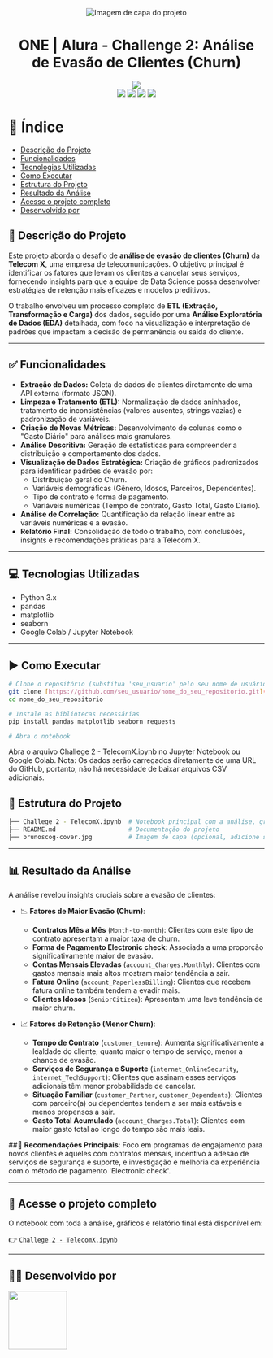 <p align="center">
  <img src="brunoscog-cover.jpg" alt="Imagem de capa do projeto">
</p>

<h1 align="center"> ONE | Alura - Challenge 2: Análise de Evasão de Clientes (Churn) </h1>

<p align="center">
  <img src="http://img.shields.io/static/v1?label=STATUS&message=PROJETO%20CONCLUÍDO&color=GREEN&style=for-the-badge"/>
  <br>
  <img src="https://img.shields.io/badge/Python-3776AB.svg?style=for-the-badge&logo=python&logoColor=white" />
  <img src="https://img.shields.io/badge/Pandas-150458.svg?style=for-the-badge&logo=pandas&logoColor=white" />
  <img src="https://img.shields.io/badge/Matplotlib-20232A?style=for-the-badge&logo=matplotlib&logoColor=white" />
  <img src="https://img.shields.io/badge/seaborn-20232A?style=for-the-badge&logo=seaborn&logoColor=white" />
</p>

# 📌 Índice

* [Descrição do Projeto](#descrição-do-projeto)
* [Funcionalidades](#funcionalidades)
* [Tecnologias Utilizadas](#tecnologias-utilizadas)
* [Como Executar](#como-executar)
* [Estrutura do Projeto](#estrutura-do-projeto)
* [Resultado da Análise](#resultado-da-análise)
* [Acesse o projeto completo](#acesse-o-projeto-completo)
* [Desenvolvido por](#desenvolvido-por)

## 🧾 Descrição do Projeto

Este projeto aborda o desafio de **análise de evasão de clientes (Churn)** da **Telecom X**, uma empresa de telecomunicações. O objetivo principal é identificar os fatores que levam os clientes a cancelar seus serviços, fornecendo insights para que a equipe de Data Science possa desenvolver estratégias de retenção mais eficazes e modelos preditivos.

O trabalho envolveu um processo completo de **ETL (Extração, Transformação e Carga)** dos dados, seguido por uma **Análise Exploratória de Dados (EDA)** detalhada, com foco na visualização e interpretação de padrões que impactam a decisão de permanência ou saída do cliente.

---

## ✅ Funcionalidades

-   **Extração de Dados:** Coleta de dados de clientes diretamente de uma API externa (formato JSON).
-   **Limpeza e Tratamento (ETL):** Normalização de dados aninhados, tratamento de inconsistências (valores ausentes, strings vazias) e padronização de variáveis.
-   **Criação de Novas Métricas:** Desenvolvimento de colunas como o "Gasto Diário" para análises mais granulares.
-   **Análise Descritiva:** Geração de estatísticas para compreender a distribuição e comportamento dos dados.
-   **Visualização de Dados Estratégica:** Criação de gráficos padronizados para identificar padrões de evasão por:
    * Distribuição geral do Churn.
    * Variáveis demográficas (Gênero, Idosos, Parceiros, Dependentes).
    * Tipo de contrato e forma de pagamento.
    * Variáveis numéricas (Tempo de contrato, Gasto Total, Gasto Diário).
-   **Análise de Correlação:** Quantificação da relação linear entre as variáveis numéricas e a evasão.
-   **Relatório Final:** Consolidação de todo o trabalho, com conclusões, insights e recomendações práticas para a Telecom X.

---

## 💻 Tecnologias Utilizadas

-   Python 3.x
-   pandas
-   matplotlib
-   seaborn
-   Google Colab / Jupyter Notebook

---

## ▶️ Como Executar

```bash
# Clone o repositório (substitua 'seu_usuario' pelo seu nome de usuário no GitHub)
git clone [https://github.com/seu_usuario/nome_do_seu_repositorio.git](https://github.com/seu_usuario/nome_do_seu_repositorio.git)
cd nome_do_seu_repositorio

# Instale as bibliotecas necessárias
pip install pandas matplotlib seaborn requests

# Abra o notebook
```
Abra o arquivo Challege 2 - TelecomX.ipynb no Jupyter Notebook ou Google Colab.
Nota: Os dados serão carregados diretamente de uma URL do GitHub, portanto, não há necessidade de baixar arquivos CSV adicionais.

## 📁 Estrutura do Projeto

```bash
├── Challege 2 - TelecomX.ipynb  # Notebook principal com a análise, gráficos e relatório
├── README.md                    # Documentação do projeto
├── brunoscog-cover.jpg          # Imagem de capa (opcional, adicione se tiver uma)
```
---

## 📊 Resultado da Análise
A análise revelou insights cruciais sobre a evasão de clientes:

* 📉 **Fatores de Maior Evasão (Churn)**:

  *  **Contratos Mês a Mês** (`Month-to-month`): Clientes com este tipo de contrato apresentam a maior taxa de churn.
  *  **Forma de Pagamento Electronic check**: Associada a uma proporção significativamente maior de evasão.
  *  **Contas Mensais Elevadas** (`account_Charges.Monthly`): Clientes com gastos mensais mais altos mostram maior tendência a sair.
  *  **Fatura Online** (`account_PaperlessBilling`): Clientes que recebem fatura online também tendem a evadir mais.
  *  **Clientes Idosos** (`SeniorCitizen`): Apresentam uma leve tendência de maior churn.
* 📈 **Fatores de Retenção (Menor Churn)**:
  *  **Tempo de Contrato** (`customer_tenure`): Aumenta significativamente a lealdade do cliente; quanto maior o tempo de serviço, menor a chance de evasão.
  *  **Serviços de Segurança e Suporte** (`internet_OnlineSecurity`, `internet_TechSupport`): Clientes que assinam esses serviços adicionais têm menor probabilidade de cancelar.
  *  **Situação Familiar** (`customer_Partner`, `customer_Dependents`): Clientes com parceiro(a) ou dependentes tendem a ser mais estáveis e menos propensos a sair.
  *  **Gasto Total Acumulado** (`account_Charges.Total`): Clientes com maior gasto total ao longo do tempo são mais leais.

##📝 **Recomendações Principais**: Foco em programas de engajamento para novos clientes e aqueles com contratos mensais, incentivo à adesão de serviços de segurança e suporte, e investigação e melhoria da experiência com o método de pagamento 'Electronic check'.

---

## 📘 Acesse o projeto completo

O notebook com toda a análise, gráficos e relatório final está disponível em:

👉 [`Challege 2 - TelecomX.ipynb`](./Challege%202%20-%20TelecomX.ipynb)

---

## 👨‍💻 Desenvolvido por

<img src="https://media.licdn.com/dms/image/v2/D4D03AQE5oHHVZzjwIg/profile-displayphoto-shrink_200_200/profile-displayphoto-shrink_200_200/0/1727484820568?e=2147483647&v=beta&t=JuBlRoJK5c2EUbs18LthUHalzmlM4A_2Zi16PzAlwmc" width=115>
